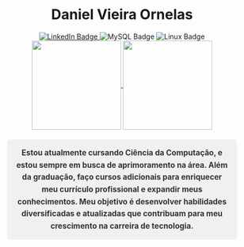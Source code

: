 <h1 align="center">Daniel Vieira Ornelas</h1>

<div id="badges" align="center">
  <a href="https://www.linkedin.com/in/daniel-vieira-ornelas-a80602269/">
    <img src="https://img.shields.io/badge/LinkedIn-blue?style=for-the-badge&logo=linkedin&logoColor=white" alt="LinkedIn Badge"/>
  </a>
  <img src="https://img.shields.io/badge/MySQL-00000F?style=for-the-badge&logo=mysql&logoColor=white" alt="MySQL Badge"/>
  <img src="https://img.shields.io/badge/Linux-FCC624?style=for-the-badge&logo=linux&logoColor=black" alt="Linux Badge"/>
</div>

<div align="center">
  <a href="https://github.com/Daniel479">
    <img align="center" height="180em" src="https://github-readme-stats.vercel.app/api?username=Daniel479&show_icons=true&theme=tokyonight&include_all_commits=true&count_private=true"/>
    <img align="center" height="180em" src="https://github-readme-stats.vercel.app/api/top-langs/?username=Daniel479&layout=compact&langs_count=7&theme=tokyonight"/>
  </a>
</div>

<p class="highlighted-text">
  Estou atualmente cursando Ciência da Computação, e estou sempre em busca de aprimoramento na área. Além da graduação, faço cursos adicionais para enriquecer meu currículo profissional e expandir meus conhecimentos. Meu objetivo é desenvolver habilidades diversificadas e atualizadas que contribuam para meu crescimento na carreira de tecnologia.
</p>

<style>
  .highlighted-text {
    font-weight: bold;
    font-size: 1.1em; /* Aumenta um pouco o tamanho da fonte */
    color: #333; /* Cor do texto para contraste */
    background-color: #f0f0f0; /* Cor de fundo clara para destaque */
    padding: 15px; /* Adiciona um preenchimento ao redor do texto */
    border-radius: 5px; /* Adiciona bordas arredondadas */
    margin: 20px; /* Espaçamento externo para separar do restante do conteúdo */
    text-align: center; /* Centraliza o texto */
    line-height: 1.6; /* Aumenta o espaçamento entre linhas */
  }
</style>



